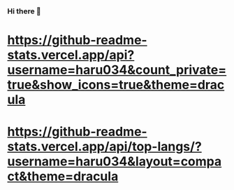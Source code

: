### Hi there 👋
<!-- GitHub Statsの表示 -->
# https://github-readme-stats.vercel.app/api?username=haru034&count_private=true&show_icons=true&theme=dracula
<!-- Languagesの表示 -->
# https://github-readme-stats.vercel.app/api/top-langs/?username=haru034&layout=compact&theme=dracula
<!--
**haru034/haru034** is a ✨ _special_ ✨ repository because its `README.md` (this file) appears on your GitHub profile.

Here are some ideas to get you started:

- 🔭 I’m currently working on ...
- 🌱 I’m currently learning ...
- 👯 I’m looking to collaborate on ...
- 🤔 I’m looking for help with ...
- 💬 Ask me about ...
- 📫 How to reach me: ...
- 😄 Pronouns: ...
- ⚡ Fun fact: ...
-->
